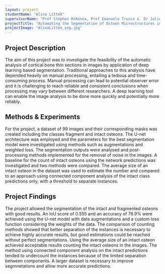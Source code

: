 ```yaml
---
layout: project
studentName: "Alina Littek"
supervisorName: "Prof Stephen McKenna, Prof Emanuele Trucco &  Dr Julieta Gomez Garcia-Donas"
projectTitle: "Automating the Segmentation of Osteon Microstructures in Cortical Bone using Deep Learning"
projectImage: "AlinaLittek_seg.jpg"
---
```


## Project Description
The aim of this project was to investigate the feasibility of the automatic analysis of cortical bone thin sections in images by application of deep learning based segmentation. Traditional approaches to this analysis have depended heavily on manual processing, entailing a tedious and time-consuming process. Manual processing can lead to potential observer error and it is challenging to reach reliable and consistent conclusions when processing may vary between different researchers.  A deep learning tool can enable the image analysis to be done more quickly and potentially more reliably.

## Methods & Experiments
For the project, a dataset of 99 images and their corresponding masks was created including the classes fragment and intact osteons. The U-net architecture was employed and the parameters for the best segmentation model were investigated using methods such as augmentations and weighted loss. The segmentation outputs were analysed and post-processing methods implemented for the removal of noise in the images. 
A baseline for the count of intact osteons using the network predictions was investigated and two methods were compared. The average size of an intact osteon in the dataset was used to estimate the number and compared to an approach using connected component analysis of the intact class predictions only, with a threshold to separate instances.

## Project Findings
The project allowed the segmentation of the intact and fragmented osteons with good results. An IoU score of 0.555 and an accuracy of 78.9% were achieved using the U-net model with data augmentations and a custom loss function considering the weights of the data. 
The comparison of counting methods showed that better separation of the instances is necessary to achieve highly accurate results,  but good estimations could be reached without perfect segmentations. Using the average size of an intact osteon achieved acceptable results counting the intact osteons in the images. The method using connected component analysis on the intact predictions tended to undercount the instances because of the limited separation between components. A larger dataset is necessary to improve segmnetations and allow more accurate predictions.



